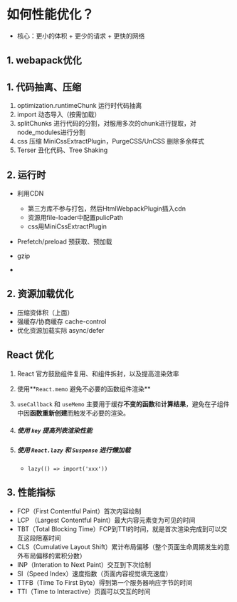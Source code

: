 # 如何性能优化？

+ 核心：更小的体积 + 更少的请求 + 更快的网络

## 1. webapack优化

## 1. 代码抽离、压缩

1. optimization.runtimeChunk 运行时代码抽离
2. import 动态导入（按需加载）
3. splitChunks 进行代码的分割，对服用多次的chunk进行提取，对node_modules进行分割
4. css 压缩 MiniCssExtractPlugin，PurgeCSS/UnCSS 删除多余样式
5. Terser 丑化代码、Tree Shaking

## 2. 运行时

+ 利用CDN
  + 第三方库不参与打包，然后HtmlWebpackPlugin插入cdn
  + 资源用file-loader中配置pulicPath
  + css用MiniCssExtractPlugin

+ Prefetch/preload 预获取、预加载
+ gzip
+ 

## 2. 资源加载优化

+ 压缩资体积（上面）
+ 强缓存/协商缓存 cache-control
+ 优化资源加载实际 async/defer



## React 优化

1. React 官方鼓励组件复用、和组件拆封，以及提高渲染效率

2. 使用**`React.memo` 避免不必要的函数组件渲染**

3. `useCallback` 和 `useMemo` 主要用于缓存**不变的函数**和**计算结果**，避免在子组件中因**函数重新创建**而触发不必要的渲染。

4. ##### **使用 `key` 提高列表渲染性能**

5. ##### **使用 `React.lazy` 和 `Suspense` 进行懒加载**

   + `lazy(() => import('xxx'))`

## 3. 性能指标

+ FCP（First Contentful Paint）首次内容绘制
+ LCP （Largest Contentful Paint）最大内容元素变为可见的时间
+ TBT（Total Blocking Time）FCP到TTI的时间，就是首次渲染完成到可以交互这段阻塞时间
+ CLS（Cumulative Layout Shift）累计布局偏移（整个页面生命周期发生的意外布局偏移的累积分数）
+ INP（Interation to Next Paint）交互到下次绘制
+ SI（Speed Index）速度指数（页面内容视觉填充速度）
+ TTFB（Time To First Byte）得到第一个服务器响应字节的时间
+ TTI（Time to Interactive）页面可以交互的时间

